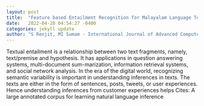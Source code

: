 ```yaml
---
layout: post
title:  "Feature based Entailment Recognition for Malayalam Language Texts"
date:   2022-04-28 04:54:27 -0400
categories: jekyll update
author: "S Renjit, MI Sumam - International Journal of Advanced Computer Science , 2022"
---
```

Textual entailment is a relationship between two text fragments, namely, text/premise and hypothesis. It has applications in question answering systems, multi-document sum-marization, information retrieval systems, and social network analysis. In the era of the digital world, recognizing semantic variability is important in understanding inferences in texts. The texts are either in the form of sentences, posts, tweets, or user experiences. Hence understanding inferences from customer experiences helps Cites: A large annotated corpus for learning natural language inference